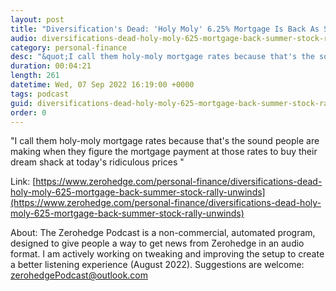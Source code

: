 ```yaml
---
layout: post
title: "Diversification's Dead: 'Holy Moly' 6.25% Mortgage Is Back As Summer Stock Rally Unwinds"
audio: diversifications-dead-holy-moly-625-mortgage-back-summer-stock-rally-unwinds-0
category: personal-finance
desc: "&quot;I call them holy-moly mortgage rates because that's the sound people are making when they figure the mortgage payment at those rates to buy their dream shack at today's ridiculous prices &quot;"
duration: 00:04:21
length: 261
datetime: Wed, 07 Sep 2022 16:19:00 +0000
tags: podcast
guid: diversifications-dead-holy-moly-625-mortgage-back-summer-stock-rally-unwinds-0
order: 0
---
```

&quot;I call them holy-moly mortgage rates because that's the sound people are making when they figure the mortgage payment at those rates to buy their dream shack at today's ridiculous prices &quot;

Link: [https://www.zerohedge.com/personal-finance/diversifications-dead-holy-moly-625-mortgage-back-summer-stock-rally-unwinds](https://www.zerohedge.com/personal-finance/diversifications-dead-holy-moly-625-mortgage-back-summer-stock-rally-unwinds)

About: The Zerohedge Podcast is a non-commercial, automated program, designed to give people a way to get news from Zerohedge in an audio format.  I am actively working on tweaking and improving the setup to create a better listening experience (August 2022).  Suggestions are welcome: [zerohedgePodcast@outlook.com](mailto:zerohedgePodcast@outlook.com)